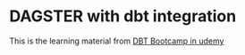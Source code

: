 # DAGSTER with dbt integration

This is the learning material from [DBT Bootcamp in udemy](https://www.udemy.com/course/complete-dbt-data-build-tool-bootcamp-zero-to-hero-learn-dbt/?srsltid=AfmBOorqaPoLY1uzZuYxAtULvFM6Tzpt93MT9xlYtrAgWo725YIHkbXo)